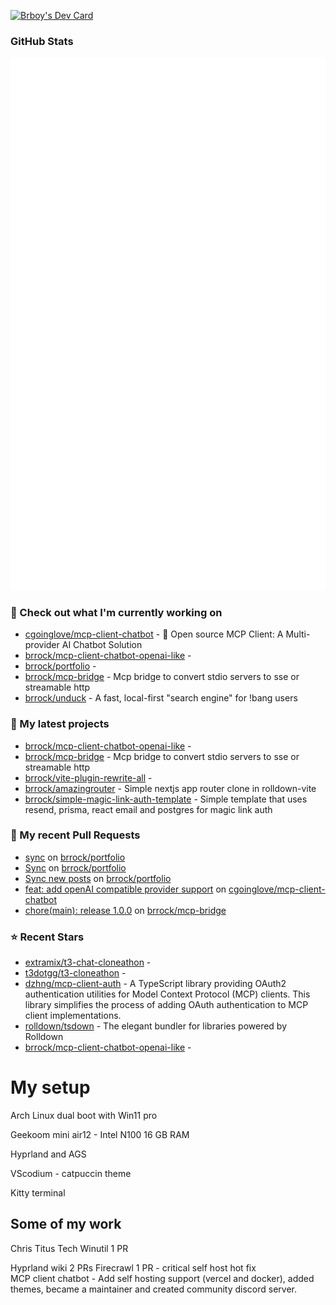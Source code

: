 <a href="https://app.daily.dev/brboy"><img src="https://api.daily.dev/devcards/v2/4Od30842NXiIC3it6dfHG.png?r=60c&type=default" width="356" alt="Brboy's Dev Card"/></a>
### GitHub Stats

<p align="left"><img src="https://raw.githubusercontent.com/brrock/brrock/main/github-metrics.svg" /></p>

### 👷 Check out what I'm currently working on

- [cgoinglove/mcp-client-chatbot](https://github.com/cgoinglove/mcp-client-chatbot) - 🚀 Open source MCP Client: A Multi-provider AI Chatbot Solution
- [brrock/mcp-client-chatbot-openai-like](https://github.com/brrock/mcp-client-chatbot-openai-like) - 
- [brrock/portfolio](https://github.com/brrock/portfolio) - 
- [brrock/mcp-bridge](https://github.com/brrock/mcp-bridge) - Mcp bridge to convert stdio servers to sse or streamable http
- [brrock/unduck](https://github.com/brrock/unduck) - A fast, local-first &#34;search engine&#34; for !bang users
### 🌱 My latest projects

- [brrock/mcp-client-chatbot-openai-like](https://github.com/brrock/mcp-client-chatbot-openai-like) - 
- [brrock/mcp-bridge](https://github.com/brrock/mcp-bridge) - Mcp bridge to convert stdio servers to sse or streamable http
- [brrock/vite-plugin-rewrite-all](https://github.com/brrock/vite-plugin-rewrite-all) - 
- [brrock/amazingrouter](https://github.com/brrock/amazingrouter) - Simple nextjs app router clone in rolldown-vite 
- [brrock/simple-magic-link-auth-template](https://github.com/brrock/simple-magic-link-auth-template) - Simple template that uses resend, prisma, react email and postgres for magic link auth
### 🔨 My recent Pull Requests

- [sync](https://github.com/brrock/portfolio/pull/3) on [brrock/portfolio](https://github.com/brrock/portfolio)
- [Sync](https://github.com/brrock/portfolio/pull/2) on [brrock/portfolio](https://github.com/brrock/portfolio)
- [Sync new posts](https://github.com/brrock/portfolio/pull/1) on [brrock/portfolio](https://github.com/brrock/portfolio)
- [feat: add openAI compatible provider support](https://github.com/cgoinglove/mcp-client-chatbot/pull/92) on [cgoinglove/mcp-client-chatbot](https://github.com/cgoinglove/mcp-client-chatbot)
- [chore(main): release 1.0.0](https://github.com/brrock/mcp-bridge/pull/2) on [brrock/mcp-bridge](https://github.com/brrock/mcp-bridge)
### ⭐ Recent Stars

- [extramix/t3-chat-cloneathon](https://github.com/extramix/t3-chat-cloneathon) - 
- [t3dotgg/t3-cloneathon](https://github.com/t3dotgg/t3-cloneathon) - 
- [dzhng/mcp-client-auth](https://github.com/dzhng/mcp-client-auth) - A TypeScript library providing OAuth2 authentication utilities for Model Context Protocol (MCP) clients. This library simplifies the process of adding OAuth authentication to MCP client implementations.
- [rolldown/tsdown](https://github.com/rolldown/tsdown) - The elegant bundler for libraries powered by Rolldown
- [brrock/mcp-client-chatbot-openai-like](https://github.com/brrock/mcp-client-chatbot-openai-like) - 
# My setup

Arch Linux dual boot with Win11 pro

Geekoom mini air12 - Intel N100 16 GB RAM

Hyprland and AGS 

VScodium - catpuccin theme

Kitty terminal

## Some of my work

Chris Titus Tech Winutil 1 PR

Hyprland wiki 2 PRs
Firecrawl 1 PR - critical self host hot fix <br/>
MCP client chatbot - Add self hosting support (vercel and docker), added themes, became a maintainer and created community discord server.